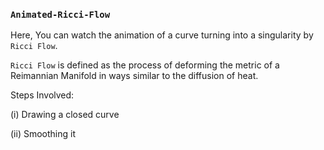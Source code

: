 ### ```Animated-Ricci-Flow```
Here, You can watch the animation of a curve turning into a singularity by ```Ricci Flow```.


```Ricci Flow``` is defined as the process of deforming the metric of a Reimannian Manifold in ways similar to the diffusion of heat.

Steps Involved: 

(i) Drawing a closed curve 

(ii) Smoothing it
  
  
 

